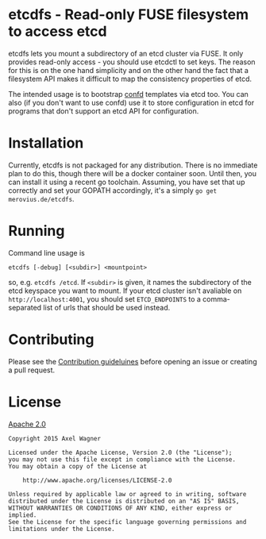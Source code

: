 # etcdfs - Read-only FUSE filesystem to access etcd

etcdfs lets you mount a subdirectory of an etcd cluster via FUSE. It only
provides read-only access - you should use etcdctl to set keys. The reason for
this is on the one hand simplicity and on the other hand the fact that a
filesystem API makes it difficult to map the consistency properties of etcd.

The intended usage is to bootstrap
[confd](https://github.com/kelseyhightower/confd) templates via etcd too. You
can also (if you don't want to use confd) use it to store configuration in etcd
for programs that don't support an etcd API for configuration.

# Installation

Currently, etcdfs is not packaged for any distribution. There is no immediate
plan to do this, though there will be a docker container soon. Until then, you
can install it using a recent go toolchain. Assuming, you have set that up
correctly and set your GOPATH accordingly, it's a simply `go get
merovius.de/etcdfs`.

# Running

Command line usage is

```
etcdfs [-debug] [<subdir>] <mountpoint>
```

so, e.g. `etcdfs /etcd`. If `<subdir>` is given, it names the subdirectory of
the etcd keyspace you want to mount. If your etcd cluster isn't avaliable on
`http://localhost:4001`, you should set `ETCD_ENDPOINTS` to a comma-separated
list of urls that should be used instead.

# Contributing

Please see the [Contribution guideluines](CONTRIBUTING.md) before opening an
issue or creating a pull request.

# License

[Apache 2.0](LICENSE)

```
Copyright 2015 Axel Wagner

Licensed under the Apache License, Version 2.0 (the "License");
you may not use this file except in compliance with the License.
You may obtain a copy of the License at

    http://www.apache.org/licenses/LICENSE-2.0

Unless required by applicable law or agreed to in writing, software
distributed under the License is distributed on an "AS IS" BASIS,
WITHOUT WARRANTIES OR CONDITIONS OF ANY KIND, either express or implied.
See the License for the specific language governing permissions and
limitations under the License.
```
